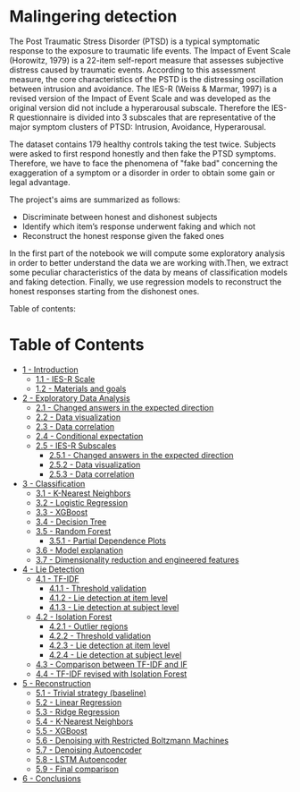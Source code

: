 # Malingering detection

The Post Traumatic Stress Disorder (PTSD) is a typical symptomatic response to the exposure to traumatic life events. 
The Impact of Event Scale (Horowitz, 1979) is a 22-item self-report measure that assesses subjective distress caused by traumatic events. According to this assessment measure, the core characteristics of the PSTD is the distressing oscillation between intrusion and avoidance. 
The IES-R (Weiss & Marmar, 1997) is a revised version of the Impact of Event Scale and was developed as the original version did not include a hyperarousal subscale. 
Therefore the IES-R questionnaire is divided into 3 subscales that are representative of the major symptom clusters of PTSD: Intrusion, Avoidance, Hyperarousal.

The dataset contains 179 healthy controls taking the test twice. Subjects were asked to first respond honestly and then fake the PTSD symptoms. Therefore, we have to face the phenomena of "fake bad" concerning the exaggeration of a symptom or a disorder in order to obtain some gain or legal advantage.

The project's aims are summarized as follows:
- Discriminate between honest and dishonest subjects 
- Identify which item’s response underwent faking and which not
-	Reconstruct the honest response given the faked ones

In the first part of the notebook we will compute some exploratory analysis in order to better understand the data we are working with.Then, we extract some peculiar characteristics of the data by means of classification models and faking detection. Finally, we use regression models to reconstruct the honest responses starting from the dishonest ones.

Table of contents:
# Table of Contents

* [1 - Introduction](#scrollTo=Y1HVqCO_hbqh&line=1&uniqifier=1)
    * [1.1 - IES-R Scale](#scrollTo=fb7z2zD2mAje&line=1&uniqifier=1)
    * [1.2 - Materials and goals](#scrollTo=6kEPTvVme5Zw&line=1&uniqifier=1)
* [2 - Exploratory Data Analysis](#scrollTo=mbwpYSfTdb7S&line=2&uniqifier=1)
    * [2.1 - Changed answers in the expected direction](#scrollTo=6bG379Dk8Et1&line=1&uniqifier=1)
    * [2.2 - Data visualization](#scrollTo=B8u972Lc4QB4&line=1&uniqifier=1)
    * [2.3 - Data correlation](#scrollTo=gwvwTnN37xrG&line=1&uniqifier=1)
    * [2.4 - Conditional expectation](#scrollTo=5Zd2QGGAtvZB&line=1&uniqifier=1)
    * [2.5 - IES-R Subscales](#scrollTo=n9WTS7bZlURR&line=1&uniqifier=1)
      * [2.5.1 - Changed answers in the expected direction](#scrollTo=fkDtMR0AiVvh&line=1&uniqifier=1)
      * [2.5.2 - Data visualization](#scrollTo=oig5gIvS56n4&line=1&uniqifier=1)
      * [2.5.3 - Data correlation](#scrollTo=yDKLRaTX67SU&line=1&uniqifier=1)
* [3 -  Classification](#scrollTo=KIhvkK6UFV0-&line=1&uniqifier=1)
    * [3.1 - K-Nearest Neighbors](#scrollTo=8OWvApzMcrNn&line=1&uniqifier=1)
    * [3.2 - Logistic Regression](#scrollTo=9EuHI1jDOY_s&line=1&uniqifier=1)
    * [3.3 - XGBoost](#scrollTo=VgRCq1xK1ret&line=1&uniqifier=1)
    * [3.4 - Decision Tree](#scrollTo=ccchgQ15fqiD&line=1&uniqifier=1)
    * [3.5 - Random Forest](#scrollTo=uM3cdRfBi_8Y&line=1&uniqifier=1)
      * [3.5.1 - Partial Dependence Plots](#scrollTo=Z9-0mKejmwfM&line=1&uniqifier=1)
    * [3.6 - Model explanation](#scrollTo=PbOvefY8rNy4&line=1&uniqifier=1)
    * [3.7 - Dimensionality reduction and engineered features](#scrollTo=juSh4sXrLf7u&line=2&uniqifier=1)
* [4 - Lie Detection](#scrollTo=OMGpjoJowgdK&line=1&uniqifier=1)
    * [4.1 - TF-IDF](#scrollTo=uGR1ITXybtfG&line=14&uniqifier=1)
      * [4.1.1 - Threshold validation](#scrollTo=hMgdmRtL0gwH&line=1&uniqifier=1)
      * [4.1.2 - Lie detection at item level](#scrollTo=I7TJd1C23c3g&line=1&uniqifier=1)
      * [4.1.3 - Lie detection at subject level](#scrollTo=tt2b1La43x_8&line=1&uniqifier=1)
    * [4.2 - Isolation Forest](#scrollTo=gz5H3zeirlGO)
      * [4.2.1 - Outlier regions](#scrollTo=wz3hOMZmJnEL&line=1&uniqifier=1)
      * [4.2.2 - Threshold validation](#scrollTo=6OfGMkg-MtF2&line=4&uniqifier=1)
      * [4.2.3 - Lie detection at item level](#scrollTo=15we7MR2M4I5&line=1&uniqifier=1)
      * [4.2.4 - Lie detection at subject level](#scrollTo=psIVG6cxM9UW&line=1&uniqifier=1)
    * [4.3 - Comparison between TF-IDF and IF](#scrollTo=s7WE6NQKVVO4&line=1&uniqifier=1)
    * [4.4 - TF-IDF revised with Isolation Forest](#scrollTo=a7o-hG3pizVd&line=13&uniqifier=1)
* [5 - Reconstruction](#scrollTo=w3-09mOOoBaZ&line=1&uniqifier=1)
  * [5.1 - Trivial strategy (baseline)](#scrollTo=qoTDsufu5NBv)
  * [5.2 - Linear Regression](#scrollTo=RC6wtqlc0BDC&line=1&uniqifier=1)
  * [5.3 - Ridge Regression](#scrollTo=LSBHfXKHuuKb&line=1&uniqifier=1)
  * [5.4 - K-Nearest Neighbors](#scrollTo=OEanfL374WTt&line=1&uniqifier=1)
  * [5.5 - XGBoost](#scrollTo=LTMEcsmZZgJU&line=1&uniqifier=1)
  * [5.6 - Denoising with Restricted Boltzmann Machines](#scrollTo=a4_7twm_AA4q)
  * [5.7 - Denoising Autoencoder](#scrollTo=gfU-X2TAf0hy)
  * [5.8 - LSTM Autoencoder](#scrollTo=-uz4a1uD2zqb)
  * [5.9 - Final comparison](#scrollTo=4aAEG4Ak03ca&line=1&uniqifier=1)
* [6 - Conclusions](#scrollTo=I_KM4XL8EZtF)
